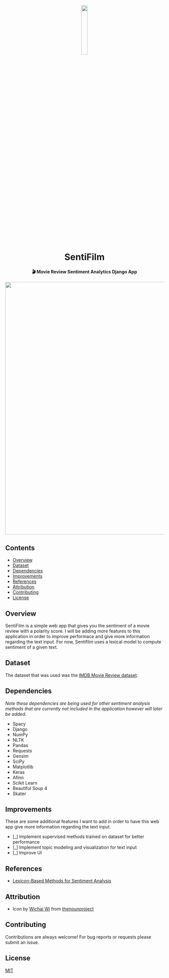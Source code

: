 <h1 align="center">
  <img src="media/review-icon.png" width="20%"><br/>SentiFilm
</h1>

<h4 align="center">
  🎬 Movie Review Sentiment Analytics Django App
</h4>

<div align="center">
    <img src="media/output.gif" width="800" alighn="center">
</div>

## Contents

* [Overview](#overview)
* [Dataset](#dataset)
* [Dependencies](#dependencies)
* [Improvements](#improvements)
* [References](#references)
* [Attribution](#attribution)
* [Contributing](#contributing)
* [License](#license)

## Overview

SentiFilm is a simple web app that gives you the sentiment of a movie review with a polarity score. I will be adding more features to this application in order to improve performace and give more information regarding the text input. For now, Sentifilm uses a lexical model to compute sentiment of a given text.

## Dataset

The dataset that was used was the [IMDB Movie Review dataset](http://ai.stanford.edu/~amaas/data/sentiment/).

## Dependencies

*Note these dependencies are being used for other sentiment analysis methods that are currently not included in the application however will later be added.*

* Spacy
* Django
* NumPy
* NLTK
* Pandas
* Requests
* Gensim
* SciPy
* Matplotlib
* Keras
* Afinn
* Scikit Learn
* Beautiful Soup 4
* Skater

## Improvements

These are some additional features I want to add in order to have this web app give more information regarding the text input.

- [_] Implement supervised methods trained on dataset for better performance
- [_] Implement topic modeling and visualization for text input
- [_] Improve UI

## References

* [Lexicon-Based Methods for Sentiment Analysis](https://www.mitpressjournals.org/doi/pdf/10.1162/COLI_a_00049)

## Attribution

* Icon by [Wichai Wi](https://thenounproject.com/vividzfoto/) from [thenounproject](https://thenounproject.com/)

## Contributing

Contributions are always welcome! For bug reports or requests please submit an issue.

## License

[MIT](https://github.com/moebg/sentifilm/blob/master/LICENSE)